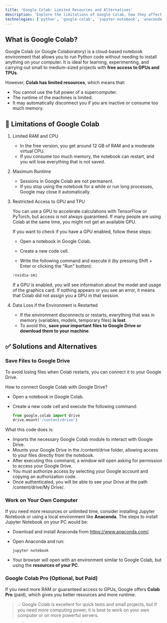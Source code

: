 ```yaml
---
title: 'Google Colab: Limited Resources and Alternatives'
description: 'Explore the limitations of Google Colab, how they affect your projects, and discover alternatives to handle larger and more demanding projects with additional resources.'
technologies: ['python', 'google-colab', 'jupyter-notebook', 'anaconda']
---
```



## What is Google Colab?
Google Colab (or Google Colaboratory) is a cloud-based notebook environment that allows you to run Python code without needing to install anything on your computer. It is ideal for learning, experimenting, and carrying out small to medium-sized projects with **free access to GPUs and TPUs**.

However, **Colab has limited resources**, which means that:

- You cannot use the full power of a supercomputer.
- The runtime of the machines is limited.
- It may automatically disconnect you if you are inactive or consume too much memory.


## 🔴 Limitations of Google Colab

1. Limited RAM and CPU
    - In the free version, you get around 12 GB of RAM and a moderate virtual CPU.
    - If you consume too much memory, the notebook can restart, and you will lose everything that is not saved.

2. Maximum Runtime
    - Sessions in Google Colab are not permanent.
    - If you stop using the notebook for a while or run long processes, Google may close it automatically.

3. Restricted Access to GPU and TPU

    You can use a GPU to accelerate calculations with TensorFlow or PyTorch, but access is not always guaranteed.
    If many people are using Colab at the same time, you might not get an available GPU.

    If you want to check if you have a GPU enabled, follow these steps:

    - Open a notebook in Google Colab.

    - Create a new code cell.

    - Write the following command and execute it (by pressing Shift + Enter or clicking the "Run" button):


    ``` python
    !nvidia-smi
    ```

    If a GPU is enabled, you will see information about the model and usage of the graphics card. If nothing appears or you see an error, it means that Colab did not assign you a GPU in that session.

4. Data Loss if the Environment is Restarted
    - If the environment disconnects or restarts, everything that was in memory (variables, models, temporary files) **is lost**.
    - To avoid this, **save your important files to Google Drive or download them to your machine**.

## ✅ Solutions and Alternatives

### Save Files to Google Drive 

To avoid losing files when Colab restarts, you can connect it to your Google Drive.

How to connect Google Colab with Google Drive?

- Open a notebook in Google Colab.

- Create a new code cell and execute the following command:

    ``` python
    from google.colab import drive
    drive.mount('/content/drive')
    ```

What this code does is:

- Imports the necessary Google Colab module to interact with Google Drive.
- Mounts your Google Drive in the /content/drive folder, allowing access to your files directly from the notebook.
- After executing this command, a window will open asking for permission to access your Google Drive.
- You must authorize access by selecting your Google account and copying an authorization code.
- Once authenticated, you will be able to see your Drive at the path /content/drive/My Drive/.

### Work on Your Own Computer

If you need more resources or unlimited time, consider installing Jupyter Notebook or using a local environment like **Anaconda**. The steps to install Jupyter Notebook on your PC would be:

- Download and install Anaconda from https://www.anaconda.com/.

- Open Anaconda and run:

    ``` python
    jupyter notebook
    ```

- Your browser will open with an environment similar to Google Colab, but using the **resources of your PC**.

### Google Colab Pro (Optional, but Paid)

If you need more RAM or guaranteed access to GPUs, Google offers **Colab Pro** (paid), which gives you better resources and more runtime.


> 💡 Google Colab is excellent for quick tests and small projects, but if you need more computing power, it is best to work on your own computer or on more powerful servers.